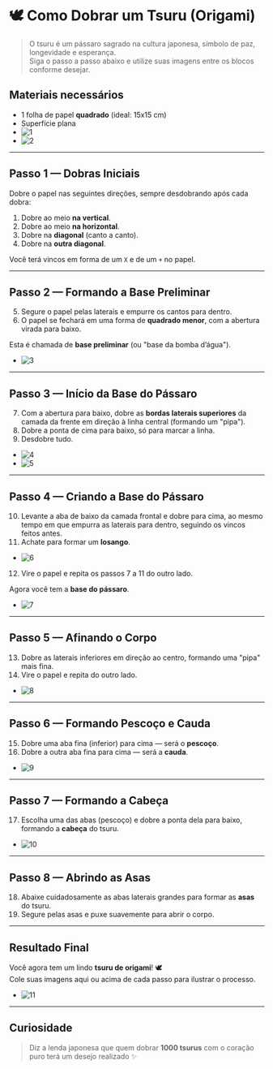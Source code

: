 # 🕊️ Como Dobrar um Tsuru (Origami)

> O tsuru é um pássaro sagrado na cultura japonesa, símbolo de paz, longevidade e esperança.  
> Siga o passo a passo abaixo e utilize suas imagens entre os blocos conforme desejar.

## Materiais necessários

- 1 folha de papel **quadrado** (ideal: 15x15 cm)
- Superfície plana
- ![1](assets/img1)
- ![2](assets/img2)

---

## Passo 1 — Dobras Iniciais

Dobre o papel nas seguintes direções, sempre desdobrando após cada dobra:

1. Dobre ao meio **na vertical**.
2. Dobre ao meio **na horizontal**.
3. Dobre na **diagonal** (canto a canto).
4. Dobre na **outra diagonal**.

Você terá vincos em forma de um `X` e de um `+` no papel.


---

## Passo 2 — Formando a Base Preliminar

5. Segure o papel pelas laterais e empurre os cantos para dentro.
6. O papel se fechará em uma forma de **quadrado menor**, com a abertura virada para baixo.

Esta é chamada de **base preliminar** (ou "base da bomba d’água").

- ![3](assets/img3)

---

## Passo 3 — Início da Base do Pássaro

7. Com a abertura para baixo, dobre as **bordas laterais superiores** da camada da frente em direção à linha central (formando um "pipa").
8. Dobre a ponta de cima para baixo, só para marcar a linha.
9. Desdobre tudo.

- ![4](assets/img4)
- ![5](assets/img5)

---

## Passo 4 — Criando a Base do Pássaro

10. Levante a aba de baixo da camada frontal e dobre para cima, ao mesmo tempo em que empurra as laterais para dentro, seguindo os vincos feitos antes.
11. Achate para formar um **losango**.

- ![6](assets/img6)

12. Vire o papel e repita os passos 7 a 11 do outro lado.

Agora você tem a **base do pássaro**.

- ![7](assets/img7)

---

## Passo 5 — Afinando o Corpo

13. Dobre as laterais inferiores em direção ao centro, formando uma "pipa" mais fina.
14. Vire o papel e repita do outro lado.

- ![8](assets/img8)

---

## Passo 6 — Formando Pescoço e Cauda

15. Dobre uma aba fina (inferior) para cima — será o **pescoço**.
16. Dobre a outra aba fina para cima — será a **cauda**.

- ![9](assets/img9)

---

## Passo 7 — Formando a Cabeça

17. Escolha uma das abas (pescoço) e dobre a ponta dela para baixo, formando a **cabeça** do tsuru.

- ![10](assets/img10)

---

## Passo 8 — Abrindo as Asas

18. Abaixe cuidadosamente as abas laterais grandes para formar as **asas** do tsuru.
19. Segure pelas asas e puxe suavemente para abrir o corpo.

---

## Resultado Final

Você agora tem um lindo **tsuru de origami**! 🕊️  
Cole suas imagens aqui ou acima de cada passo para ilustrar o processo.

- ![11](assets/img11)

---

## Curiosidade

> Diz a lenda japonesa que quem dobrar **1000 tsurus** com o coração puro terá um desejo realizado ✨
